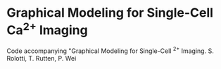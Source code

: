 # Graphical Modeling for Single-Cell Ca<sup>2+</sup> Imaging
Code accompanying "Graphical Modeling for Single-Cell <sup>2+</sup> Imaging.
S. Rolotti, T. Rutten, P. Wei

